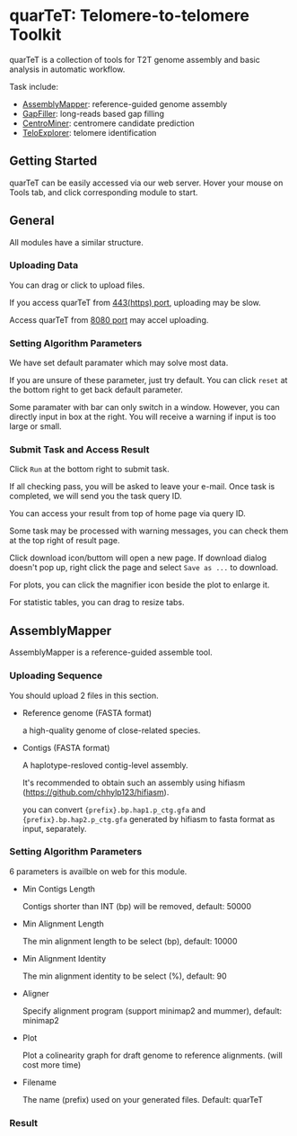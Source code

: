 # quarTeT: Telomere-to-telomere Toolkit
quarTeT is a collection of tools for T2T genome assembly and basic analysis in automatic workflow.

Task include:
- [AssemblyMapper](#AssemblyMapper): reference-guided genome assembly
- [GapFiller](#GapFiller): long-reads based gap filling
- [CentroMiner](#CentroMiner): centromere candidate prediction
- [TeloExplorer](#TeloExplorer): telomere identification

## Getting Started
quarTeT can be easily accessed via our web server. Hover your mouse on Tools tab, and click corresponding module to start.

## General
All modules have a similar structure.
### Uploading Data
You can drag or click to upload files.

If you access quarTeT from [443(https) port](https://atcgn.com/quarTeT/pages/home.html), uploading may be slow. 

Access quarTeT from [8080 port](http://atcgn.com:8080/quarTeT/pages/home.html) may accel uploading.
### Setting Algorithm Parameters
We have set default paramater which may solve most data. 

If you are unsure of these parameter, just try default. You can click `reset` at the bottom right to get back default parameter.

Some paramater with bar can only switch in a window. However, you can directly input in box at the right. You will receive a warning if input is too large or small.
### Submit Task and Access Result
Click `Run` at the bottom right to submit task. 

If all checking pass, you will be asked to leave your e-mail. Once task is completed, we will send you the task query ID. 

You can access your result from top of home page via query ID.

Some task may be processed with warning messages, you can check them at the top right of result page.

Click download icon/buttom will open a new page. If download dialog doesn't pop up, right click the page and select `Save as ...` to download.

For plots, you can click the magnifier icon beside the plot to enlarge it. 

For statistic tables, you can drag to resize tabs.

## AssemblyMapper
AssemblyMapper is a reference-guided assemble tool.
### Uploading Sequence
You should upload 2 files in this section.
- Reference genome (FASTA format)

  a high-quality genome of close-related species.
- Contigs (FASTA format)

  A haplotype-resloved contig-level assembly.

  It's recommended to obtain such an assembly using hifiasm (https://github.com/chhylp123/hifiasm).

  you can convert `{prefix}.bp.hap1.p_ctg.gfa` and `{prefix}.bp.hap2.p_ctg.gfa` generated by hifiasm to fasta format as input, separately.
### Setting Algorithm Parameters
6 parameters is availble on web for this module.
- Min Contigs Length

  Contigs shorter than INT (bp) will be removed, default: 50000
- Min Alignment Length

  The min alignment length to be select (bp), default: 10000
- Min Alignment Identity

  The min alignment identity to be select (%), default: 90
- Aligner

  Specify alignment program (support minimap2 and mummer), default: minimap2
- Plot

  Plot a colinearity graph for draft genome to reference alignments. (will cost more time)
- Filename

  The name (prefix) used on your generated files. Default: quarTeT
### Result
